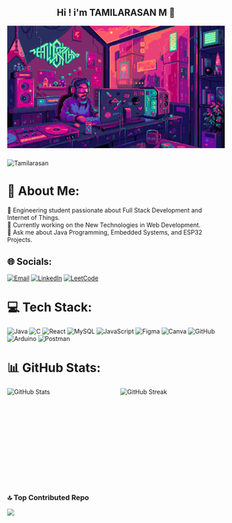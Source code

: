 <div style="font-family: 'Inter', sans-serif;">

<h2 align="center"> Hi ! i'm TAMILARASAN M 👋 </h2>

![MasterHead](https://raw.githubusercontent.com/Ubaid2116/Ubaid2116/main/github-ppic.gif)
<h3 align="center"></h3>
<p align="left">
  <img src="https://komarev.com/ghpvc/?username=Tamilarasan-Murugan&label=👁️%20Profile%20Views&color=0e75b6&style=flat" alt="Tamilarasan" />
</p>

# 💫 About Me:
🔭 Engineering student passionate about Full Stack Development and Internet of Things.<br>🌱 Currently working on the New Technologies in Web Development.<br>💬 Ask me about Java Programming, Embedded Systems, and ESP32 Projects.

## 🌐 Socials:
[![Email](https://img.shields.io/badge/Email-D14836?logo=gmail&logoColor=white)](mailto:tamilarasanmuruganofficial@gmail.com)
[![LinkedIn](https://img.shields.io/badge/LinkedIn-%230077B5.svg?logo=linkedin&logoColor=white)](https://www.linkedin.com/in/tamilarasan2617/)
[![LeetCode](https://img.shields.io/badge/LeetCode-FFA116?logo=leetcode&logoColor=black)](https://leetcode.com/u/TamilarasanMurugan/)
 
# 💻 Tech Stack:
![Java](https://img.shields.io/badge/java-%23ED8B00.svg?style=plastic&logo=openjdk&logoColor=white) ![C](https://img.shields.io/badge/c-%2300599C.svg?style=plastic&logo=c&logoColor=white) ![React](https://img.shields.io/badge/react-%2320232a.svg?style=plastic&logo=react&logoColor=%2361DAFB) ![MySQL](https://img.shields.io/badge/mysql-4479A1.svg?style=plastic&logo=mysql&logoColor=white) ![JavaScript](https://img.shields.io/badge/javascript-%23323330.svg?style=plastic&logo=javascript&logoColor=%23F7DF1E) ![Figma](https://img.shields.io/badge/figma-%23F24E1E.svg?style=plastic&logo=figma&logoColor=white) ![Canva](https://img.shields.io/badge/Canva-%2300C4CC.svg?style=plastic&logo=Canva&logoColor=white) ![GitHub](https://img.shields.io/badge/github-%23121011.svg?style=plastic&logo=github&logoColor=white) ![Arduino](https://img.shields.io/badge/-Arduino-00979D?style=plastic&logo=Arduino&logoColor=white) ![Postman](https://img.shields.io/badge/Postman-FF6C37?style=plastic&logo=postman&logoColor=white)
# 📊 GitHub Stats:
<div style="display: flex; justify-content: space-between; align-items: center; flex-wrap: wrap;">
  <img src="https://github-readme-stats.vercel.app/api?username=Tamilarasan-Murugan&theme=tokyonight&hide_border=false&include_all_commits=false&count_private=false"
       alt="GitHub Stats"
       style="width: 48%; height: 220px; object-fit: contain;"/>
  <img src="https://nirzak-streak-stats.vercel.app/?user=Tamilarasan-Murugan&theme=tokyonight&hide_border=false"
       alt="GitHub Streak"
       style="width: 48%; height: 220px; object-fit: contain;"/>
</div>


### 🔝 Top Contributed Repo
![](https://github-contributor-stats.vercel.app/api?username=Tamilarasan-Murugan&limit=5&theme=dark&combine_all_yearly_contributions=true)
